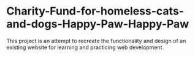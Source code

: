 # Charity-Fund-for-homeless-cats-and-dogs-Happy-Paw-Happy-Paw
This project is an attempt to recreate the functionality and design of an existing website for learning and practicing web development.
